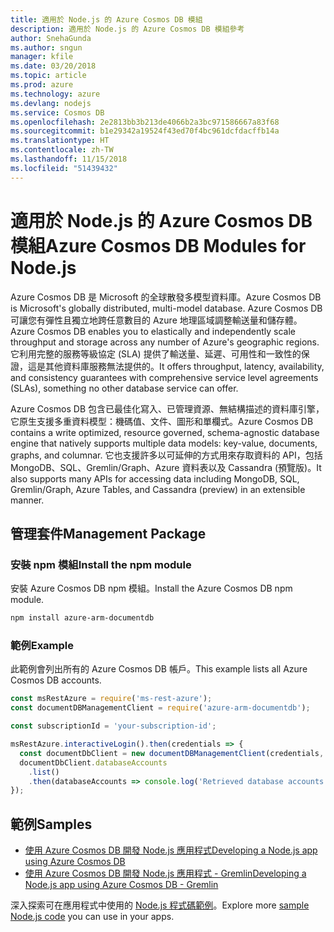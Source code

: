 ```yaml
---
title: 適用於 Node.js 的 Azure Cosmos DB 模組
description: 適用於 Node.js 的 Azure Cosmos DB 模組參考
author: SnehaGunda
ms.author: sngun
manager: kfile
ms.date: 03/20/2018
ms.topic: article
ms.prod: azure
ms.technology: azure
ms.devlang: nodejs
ms.service: Cosmos DB
ms.openlocfilehash: 2e2813bb3b213de4066b2a3bc971586667a83f68
ms.sourcegitcommit: b1e29342a19524f43ed70f4bc961dcfdacffb14a
ms.translationtype: HT
ms.contentlocale: zh-TW
ms.lasthandoff: 11/15/2018
ms.locfileid: "51439432"
---
```

# <a name="azure-cosmos-db-modules-for-nodejs"></a><span data-ttu-id="394d9-103">適用於 Node.js 的 Azure Cosmos DB 模組</span><span class="sxs-lookup"><span data-stu-id="394d9-103">Azure Cosmos DB Modules for Node.js</span></span>

<span data-ttu-id="394d9-104">Azure Cosmos DB 是 Microsoft 的全球散發多模型資料庫。</span><span class="sxs-lookup"><span data-stu-id="394d9-104">Azure Cosmos DB is Microsoft's globally distributed, multi-model database.</span></span> <span data-ttu-id="394d9-105">Azure Cosmos DB 可讓您有彈性且獨立地跨任意數目的 Azure 地理區域調整輸送量和儲存體。</span><span class="sxs-lookup"><span data-stu-id="394d9-105">Azure Cosmos DB enables you to elastically and independently scale throughput and storage across any number of Azure's geographic regions.</span></span> <span data-ttu-id="394d9-106">它利用完整的服務等級協定 (SLA) 提供了輸送量、延遲、可用性和一致性的保證，這是其他資料庫服務無法提供的。</span><span class="sxs-lookup"><span data-stu-id="394d9-106">It offers throughput, latency, availability, and consistency guarantees with comprehensive service level agreements (SLAs), something no other database service can offer.</span></span>

<span data-ttu-id="394d9-107">Azure Cosmos DB 包含已最佳化寫入、已管理資源、無結構描述的資料庫引擎，它原生支援多重資料模型：機碼值、文件、圖形和單欄式。</span><span class="sxs-lookup"><span data-stu-id="394d9-107">Azure Cosmos DB contains a write optimized, resource governed, schema-agnostic database engine that natively supports multiple data models: key-value, documents, graphs, and columnar.</span></span> <span data-ttu-id="394d9-108">它也支援許多以可延伸的方式用來存取資料的 API，包括 MongoDB、SQL、Gremlin/Graph、Azure 資料表以及 Cassandra (預覽版)。</span><span class="sxs-lookup"><span data-stu-id="394d9-108">It also supports many APIs for accessing data including MongoDB, SQL, Gremlin/Graph, Azure Tables, and Cassandra (preview) in an extensible manner.</span></span>

## <a name="management-package"></a><span data-ttu-id="394d9-109">管理套件</span><span class="sxs-lookup"><span data-stu-id="394d9-109">Management Package</span></span>

### <a name="install-the-npm-module"></a><span data-ttu-id="394d9-110">安裝 npm 模組</span><span class="sxs-lookup"><span data-stu-id="394d9-110">Install the npm module</span></span> 

<span data-ttu-id="394d9-111">安裝 Azure Cosmos DB npm 模組。</span><span class="sxs-lookup"><span data-stu-id="394d9-111">Install the Azure Cosmos DB npm module.</span></span>

```bash
npm install azure-arm-documentdb
```

### <a name="example"></a><span data-ttu-id="394d9-112">範例</span><span class="sxs-lookup"><span data-stu-id="394d9-112">Example</span></span>

<span data-ttu-id="394d9-113">此範例會列出所有的 Azure Cosmos DB 帳戶。</span><span class="sxs-lookup"><span data-stu-id="394d9-113">This example lists all Azure Cosmos DB accounts.</span></span>

```javascript
const msRestAzure = require('ms-rest-azure');
const documentDBManagementClient = require('azure-arm-documentdb');

const subscriptionId = 'your-subscription-id';

msRestAzure.interactiveLogin().then(credentials => {
  const documentDbClient = new documentDBManagementClient(credentials, subscriptionId);
  documentDbClient.databaseAccounts
    .list()
    .then(databaseAccounts => console.log('Retrieved database accounts: ', databaseAccounts));
});
```

## <a name="samples"></a><span data-ttu-id="394d9-114">範例</span><span class="sxs-lookup"><span data-stu-id="394d9-114">Samples</span></span>

* [<span data-ttu-id="394d9-115">使用 Azure Cosmos DB 開發 Node.js 應用程式</span><span class="sxs-lookup"><span data-stu-id="394d9-115">Developing a Node.js app using Azure Cosmos DB</span></span>](https://azure.microsoft.com/resources/samples/azure-cosmos-db-documentdb-nodejs-getting-started/)
* [<span data-ttu-id="394d9-116">使用 Azure Cosmos DB 開發 Node.js 應用程式 - Gremlin</span><span class="sxs-lookup"><span data-stu-id="394d9-116">Developing a Node.js app using Azure Cosmos DB - Gremlin</span></span>](https://azure.microsoft.com/resources/samples/azure-cosmos-db-graph-nodejs-getting-started/)

<span data-ttu-id="394d9-117">深入探索可在應用程式中使用的 [Node.js 程式碼範例](https://azure.microsoft.com/resources/samples/?platform=nodejs)。</span><span class="sxs-lookup"><span data-stu-id="394d9-117">Explore more [sample Node.js code](https://azure.microsoft.com/resources/samples/?platform=nodejs) you can use in your apps.</span></span>
